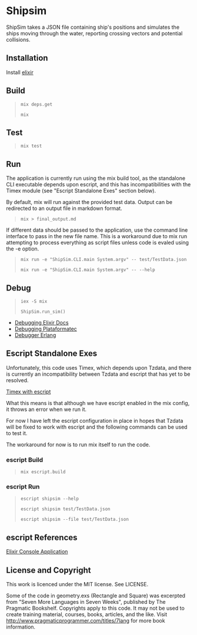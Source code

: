 # Shipsim

ShipSim takes a JSON file containing ship's positions and simulates the ships moving through the water, reporting crossing vectors and potential collisions.

## Installation

Install [elixir](https://elixir-lang.org/install.html)

## Build

>
> `mix deps.get`
>
> `mix`
>

## Test

>
> `mix test`
>

## Run

The application is currently run using the mix build tool, as the standalone
CLI executable depends upon escript, and this has incompatibilities with the
Timex module (see "Escript Standalone Exes" section below).

By default, mix will run against the provided test data. Output can be
redirected to an output file in markdown format.

>
> `mix > final_output.md`
>

If different data should be passed to the application, use the command line
interface to pass in the new file name. This is a workaround due to mix run
attempting to process everything as script files unless code is evaled using
the -e option.

>
> `mix run -e "ShipSim.CLI.main System.argv" -- test/TestData.json`
>
> `mix run -e "ShipSim.CLI.main System.argv" -- --help`
>

## Debug

>
> `iex -S mix`
>
> `ShipSim.run_sim()`
>

* [Debugging Elixir Docs](https://elixir-lang.org/getting-started/debugging.html)
* [Debugging Plataformatec](http://blog.plataformatec.com.br/2016/04/debugging-techniques-in-elixir-lang/)
* [Debugger Erlang](http://erlang.org/doc/apps/debugger/debugger_chapter.html)

## Escript Standalone Exes

Unfortunately, this code uses Timex, which depends upon Tzdata, and there is
currently an incompatibility between Tzdata and escript that has yet to be resolved.

[Timex with escript](https://libraries.io/hex/timex/3.1.0#timex-with-escript)

What this means is that although we have escript enabled in the mix config,
it throws an error when we run it.

For now I have left the escript configuration in place in hopes that Tzdata will
be fixed to work with escript and the following commands can be used to test it.

The workaround for now is to run mix itself to run the code.

### escript Build

>
> `mix escript.build`
>

### escript Run

>
> `escript shipsim --help`
>
> `escript shipsim test/TestData.json`
>
> `escript shipsim --file test/TestData.json`
>

## escript References

[Elixir Console Application](https://hackernoon.com/elixir-console-application-with-json-parsing-lets-print-to-console-b701abf1cb14)

## License and Copyright

This work is licenced under the MIT license. See LICENSE.

Some of the code in geometry.exs (Rectangle and Square) was excerpted from
"Seven More Languages in Seven Weeks", published by The Pragmatic Bookshelf.
Copyrights apply to this code. It may not be used to create training material, courses, books, articles, and the like.  Visit http://www.pragmaticprogrammer.com/titles/7lang for more book information.

